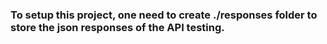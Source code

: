 ### To setup this project, one need to create ./responses folder to store the json responses of the API testing.